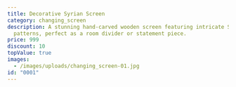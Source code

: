 ```yaml
---
title: Decorative Syrian Screen
category: changing_screen
description: A stunning hand-carved wooden screen featuring intricate Syrian
  patterns, perfect as a room divider or statement piece.
price: 999
discount: 10
topValue: true
images:
  - /images/uploads/changing_screen-01.jpg
id: "0001"
---
```

